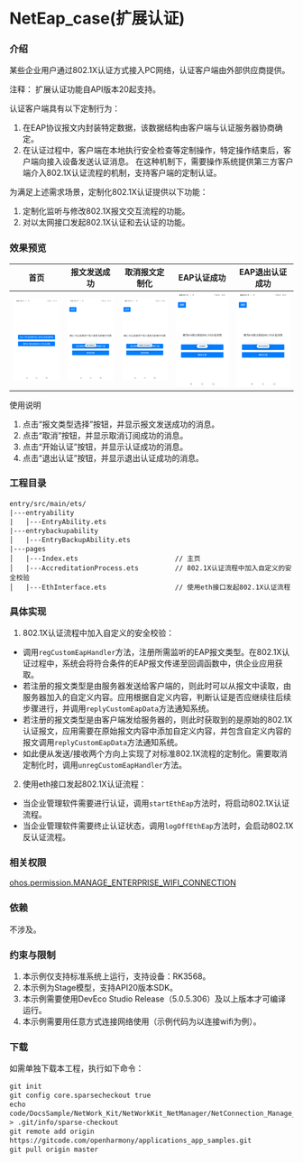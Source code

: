 # NetEap_case(扩展认证)

### 介绍

某些企业用户通过802.1X认证方式接入PC网络，认证客户端由外部供应商提供。

注释： 扩展认证功能自API版本20起支持。

认证客户端具有以下定制行为：
1. 在EAP协议报文内封装特定数据，该数据结构由客户端与认证服务器协商确定。
2. 在认证过程中，客户端在本地执行安全检查等定制操作，特定操作结束后，客户端向接入设备发送认证消息。 在这种机制下，需要操作系统提供第三方客户端介入802.1X认证流程的机制，支持客户端的定制认证。

为满足上述需求场景，定制化802.1X认证提供以下功能：
1. 定制化监听与修改802.1X报文交互流程的功能。
2. 对以太网接口发起802.1X认证和去认证的功能。

### 效果预览

| 首页                              | 报文发送成功                                        | 取消报文定制化                                      | EAP认证成功       | EAP退出认证成功 |
|---------------------------------|-----------------------------------------------|-------------------------------------------------|---------------------------------------|-----------|
| ![image](screenshots/index.png) | ![image](screenshots/regCustomEapHandler.png) | ![image](screenshots/unregCustomEapHandler.png) | ![image](screenshots/startEthEap.png) | ![image](screenshots/logOffEthEap.png)         |

使用说明

1. 点击“报文类型选择”按钮，并显示报文发送成功的消息。
2. 点击“取消”按钮，并显示取消订阅成功的消息。
3. 点击“开始认证”按钮，并显示认证成功的消息。
4. 点击“退出认证”按钮，并显示退出认证成功的消息。

### 工程目录

```
entry/src/main/ets/
|---entryability
|   │---EntryAbility.ets
|---entrybackupability
│   |---EntryBackupAbility.ets      
|---pages
│   |---Index.ets                        // 主页
│   |---AccreditationProcess.ets         // 802.1X认证流程中加入自定义的安全校验
│   |---EthInterface.ets                 // 使用eth接口发起802.1X认证流程
```

### 具体实现

1. 802.1X认证流程中加入自定义的安全校验：

- 调用`regCustomEapHandler`方法，注册所需监听的EAP报文类型。在802.1X认证过程中，系统会将符合条件的EAP报文传递至回调函数中，供企业应用获取。
- 若注册的报文类型是由服务器发送给客户端的，则此时可以从报文中读取，由服务器加入的自定义内容。应用根据自定义内容，判断认证是否应继续往后续步骤进行，并调用`replyCustomEapData`方法通知系统。
- 若注册的报文类型是由客户端发给服务器的，则此时获取到的是原始的802.1X认证报文，应用需要在原始报文内容中添加自定义内容，并包含自定义内容的报文调用`replyCustomEapData`方法通知系统。
- 如此便从发送/接收两个方向上实现了对标准802.1X流程的定制化。需要取消定制化时，调用`unregCustomEapHandler`方法。


2. 使用eth接口发起802.1X认证流程：

- 当企业管理软件需要进行认证，调用`startEthEap`方法时，将启动802.1X认证流程。
- 当企业管理软件需要终止认证状态，调用`logOffEthEap`方法时，会启动802.1X反认证流程。


### 相关权限

[ohos.permission.MANAGE_ENTERPRISE_WIFI_CONNECTION](https://gitcode.com/openharmony/docs/blob/master/zh-cn/application-dev/security/AccessToken/permissions-for-all.md#ohospermissioninternet)


### 依赖

不涉及。

### 约束与限制

1. 本示例仅支持标准系统上运行，支持设备：RK3568。
2. 本示例为Stage模型，支持API20版本SDK。
3. 本示例需要使用DevEco Studio Release（5.0.5.306）及以上版本才可编译运行。
4. 本示例需要用任意方式连接网络使用（示例代码为以连接wifi为例）。


### 下载

如需单独下载本工程，执行如下命令：

```
git init
git config core.sparsecheckout true
echo code/DocsSample/NetWork_Kit/NetWorkKit_NetManager/NetConnection_Manage_case/ > .git/info/sparse-checkout
git remote add origin https://gitcode.com/openharmony/applications_app_samples.git
git pull origin master
```